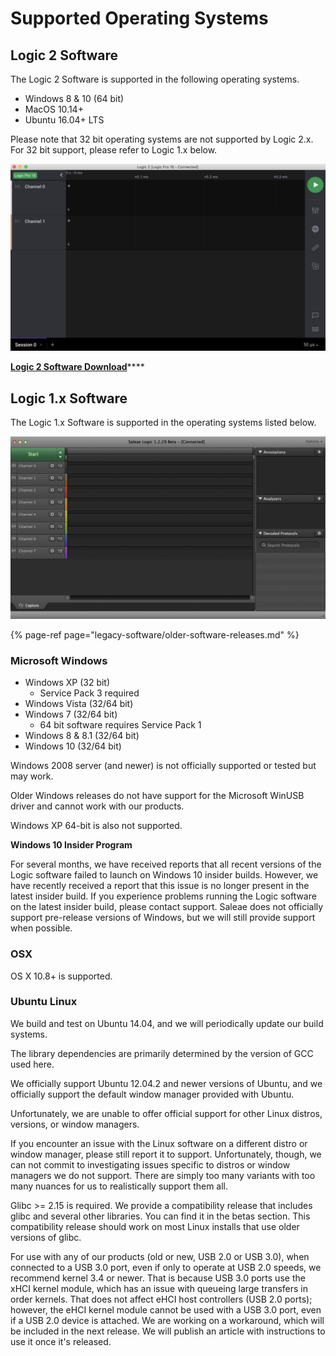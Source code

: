 # Supported Operating Systems

## Logic 2 Software

The Logic 2 Software is supported in the following operating systems.

* Windows 8 & 10 \(64 bit\)
* MacOS 10.14+ 
* Ubuntu 16.04+ LTS

Please note that 32 bit operating systems are not supported by Logic 2.x. For 32 bit support, please refer to Logic 1.x below.

![](../.gitbook/assets/screen-shot-2020-09-03-at-6.52.16-pm%20%286%29%20%282%29%20%285%29.png)

[**Logic 2 Software Download**](https://www.saleae.com/downloads/)\*\*\*\*



## Logic 1.x Software

The Logic 1.x Software is supported in the operating systems listed below.

![](../.gitbook/assets/screen-shot-2020-09-03-at-6.53.53-pm%20%282%29%20%282%29.png)

{% page-ref page="legacy-software/older-software-releases.md" %}

### **Microsoft Windows**

* Windows XP \(32 bit\)
  * Service Pack 3 required
* Windows Vista \(32/64 bit\)
* Windows 7 \(32/64 bit\)
  * 64 bit software requires Service Pack 1
* Windows 8 & 8.1 \(32/64 bit\)
* Windows 10 \(32/64 bit\)

Windows 2008 server \(and newer\) is not officially supported or tested but may work.

Older Windows releases do not have support for the Microsoft WinUSB driver and cannot work with our products.

Windows XP 64-bit is also not supported.

**Windows 10 Insider Program**

For several months, we have received reports that all recent versions of the Logic software failed to launch on Windows 10 insider builds. However, we have recently received a report that this issue is no longer present in the latest insider build. If you experience problems running the Logic software on the latest insider build, please contact support. Saleae does not officially support pre-release versions of Windows, but we will still provide support when possible.

### **OSX**

OS X 10.8+ is supported.

### **Ubuntu Linux**

We build and test on Ubuntu 14.04, and we will periodically update our build systems.

The library dependencies are primarily determined by the version of GCC used here.

We officially support Ubuntu 12.04.2 and newer versions of Ubuntu, and we officially support the default window manager provided with Ubuntu.

Unfortunately, we are unable to offer official support for other Linux distros, versions, or window managers.

If you encounter an issue with the Linux software on a different distro or window manager, please still report it to support. Unfortunately, though, we can not commit to investigating issues specific to distros or window managers we do not support. There are simply too many variants with too many nuances for us to realistically support them all.

Glibc &gt;= 2.15 is required. We provide a compatibility release that includes glibc and several other libraries. You can find it in the betas section. This compatibility release should work on most Linux installs that use older versions of glibc.

For use with any of our products \(old or new, USB 2.0 or USB 3.0\), when connected to a USB 3.0 port, even if only to operate at USB 2.0 speeds, we recommend kernel 3.4 or newer. That is because USB 3.0 ports use the xHCI kernel module, which has an issue with queueing large transfers in order kernels. That does not affect eHCI host controllers \(USB 2.0 ports\); however, the eHCI kernel module cannot be used with a USB 3.0 port, even if a USB 2.0 device is attached. We are working on a workaround, which will be included in the next release. We will publish an article with instructions to use it once it's released.

